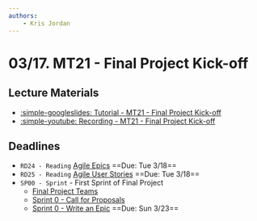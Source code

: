 ```yaml
---
authors:
    - Kris Jordan
---
```


# 03/17. MT21 - Final Project Kick-off

## Lecture Materials

* [:simple-googleslides: Tutorial - MT21 - Final Project Kick-off](https://docs.google.com/presentation/d/1-aaqZKwx8XuxgFI1w0BTR_Ac8vxf_U1ru3fl7JX4q90/edit?usp=sharing)
* [:simple-youtube: Recording - MT21 - Final Project Kick-off](https://youtube.com/live/d0yRHrhh2vM?feature=share)

## Deadlines

* `RD24 - Reading` [Agile Epics](https://www.atlassian.com/agile/project-management/epics) ==Due: Tue 3/18==
* `RD25 - Reading` [Agile User Stories](https://www.atlassian.com/agile/project-management/user-stories) ==Due: Tue 3/18==
* `SP00 - Sprint` - First Sprint of Final Project
    * [Final Project Teams](https://docs.google.com/spreadsheets/d/17hDPg7UlSqmrmPqvYOTcOW5oIE4Za4ICIRfXCZrzjq4/edit?usp=sharing)
    * [Sprint 0 - Call for Proposals](../resources/exercises/sp00-cfp.md)
    * [Sprint 0 - Write an Epic](../resources/exercises/sp00-epic-stories.md) ==Due: Sun 3/23==